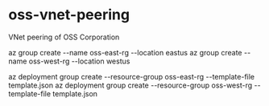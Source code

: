 # oss-vnet-peering
VNet peering of OSS Corporation


az group create --name oss-east-rg --location eastus
az group create --name oss-west-rg --location westus

az deployment group create --resource-group oss-east-rg --template-file template.json 
az deployment group create --resource-group oss-west-rg --template-file template.json

